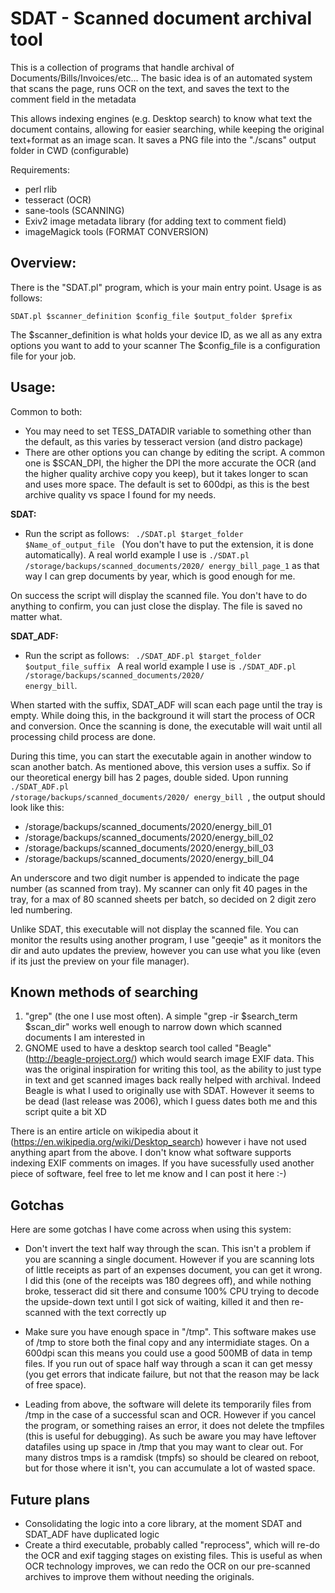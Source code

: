 SDAT - Scanned document archival tool
====

This is a collection of programs that handle archival of Documents/Bills/Invoices/etc...
The basic idea is of an automated system that scans the page, runs OCR on the text, and saves the text to the comment field in the metadata 

This allows indexing engines (e.g. Desktop search) to know what text the document contains, allowing for easier searching, while keeping the original text+format as an image scan. It saves a PNG file into the "./scans" output folder in CWD (configurable)

Requirements:
* perl rlib
* tesseract (OCR)
* sane-tools (SCANNING)
* Exiv2 image metadata library (for adding text to comment field)
* imageMagick tools (FORMAT CONVERSION)

Overview:
----

There is the "SDAT.pl" program, which is your main entry point. Usage is as follows:

`SDAT.pl $scanner_definition $config_file $output_folder $prefix`

The $scanner_definition is what holds your device ID, as we all as any extra options you want to add to your scanner
The $config_file is a configuration file for your job. 



Usage:
----

Common to both:

* You may need to set TESS_DATADIR variable to something other than the default, as this varies by tesseract version (and distro package)
* There are other options you can change by editing the script. A common one is $SCAN_DPI, the higher the DPI the more accurate the OCR (and the higher quality archive copy you keep), but it takes longer to scan and uses more space. The default is set to 600dpi, as this is the best archive quality vs space I found for my needs.

**SDAT:**

* Run the script as follows:
<code> ./SDAT.pl $target_folder $Name_of_output_file </code> (You don't have to put the extension, it is done automatically). A real world example I use is <code>./SDAT.pl /storage/backups/scanned_documents/2020/ energy_bill_page_1</code> as that way I can grep documents by year, which is good enough for me.

On success the script will display the scanned file. You don't have to do anything to confirm, you can just close the display. The file is saved no matter what.

**SDAT_ADF:**


* Run the script as follows:
<code> ./SDAT_ADF.pl $target_folder $output_file_suffix </code> 
A real world example I use is <code>./SDAT_ADF.pl /storage/backups/scanned_documents/2020/ energy_bill</code>.

When started with the suffix, SDAT_ADF will scan each page until the tray is empty. While doing this, in the background it will start the process of OCR and conversion. Once the scanning is done, the executable will wait until all processing child process are done. 

During this time, you can start the executable again in another window to scan another batch. As mentioned above, this version uses a suffix. So if our theoretical energy bill has 2 pages, double sided. Upon running <code> ./SDAT_ADF.pl /storage/backups/scanned_documents/2020/ energy_bill  </code>, the output should look like this:

*  /storage/backups/scanned_documents/2020/energy_bill_01
*  /storage/backups/scanned_documents/2020/energy_bill_02
*  /storage/backups/scanned_documents/2020/energy_bill_03
*  /storage/backups/scanned_documents/2020/energy_bill_04

An underscore and two digit number is appended to indicate the page number (as scanned from tray). My scanner can only fit 40 pages in the tray, for a max of 80 scanned sheets per batch, so decided on 2 digit zero led numbering.

Unlike SDAT, this executable will not display the scanned file. You can monitor the results using another program, I use "geeqie" as it monitors the dir and auto updates the preview, however you can use what you like (even if its just the preview on your file manager).


Known methods of searching
----

1. "grep" (the one I use most often). A simple "grep -ir $search_term $scan_dir" works well enough to narrow down which scanned documents I am interested in
2. GNOME used to have a desktop search tool called "Beagle" (http://beagle-project.org/) which would search image EXIF data. This was the original inspiration for writing this tool, as the ability to just type in text and get scanned images back really helped with archival. Indeed Beagle is what I used to originally use with SDAT. However it seems to be dead (last release was 2006), which I guess dates both me and this script quite a bit XD

There is an entire article on wikipedia about it (https://en.wikipedia.org/wiki/Desktop_search) however i have not used anything apart from the above. I don't know what software supports indexing EXIF comments on images. If you have sucessfully used another piece of software, feel free to let me know and I can post it here :-) 

Gotchas
----

Here are some gotchas I have come across when using this system:

* Don't invert the text half way through the scan. This isn't a problem if you are scanning a single document. However if you are scanning lots of little receipts as part of an expenses document, you can get it wrong. I did this (one of the receipts was 180 degrees off), and while nothing broke, tesseract did sit there and consume 100% CPU trying to decode the upside-down text until I got sick of waiting, killed it and then re-scanned with the text correctly up

* Make sure you have enough space in "/tmp". This software makes use of /tmp to store both the final copy and any intermidiate stages. On a 600dpi scan this means you could use a good 500MB of data in temp files. If you run out of space half way through a scan it can get messy (you get errors that indicate failure, but not that the reason may be lack of free space). 

* Leading from above, the software will delete its temporarily files from /tmp in the case of a successful scan and OCR. However if you cancel the program, or something raises an error, it does not delete the tmpfiles (this is useful for debugging). As such be aware you may have leftover datafiles using up space in /tmp that you may want to clear out. For many distros tmps is a ramdisk (tmpfs) so should be cleared on reboot, but for those where it isn't, you can accumulate a lot of wasted space.


Future plans
----
* Consolidating the logic into a core library, at the moment SDAT and SDAT_ADF have duplicated logic
* Create a third executable, probably called "reprocess", which will re-do the OCR and exif tagging stages on existing files. This is useful as when OCR technology improves, we can redo the OCR on our pre-scanned archives to improve them without needing the originals.

